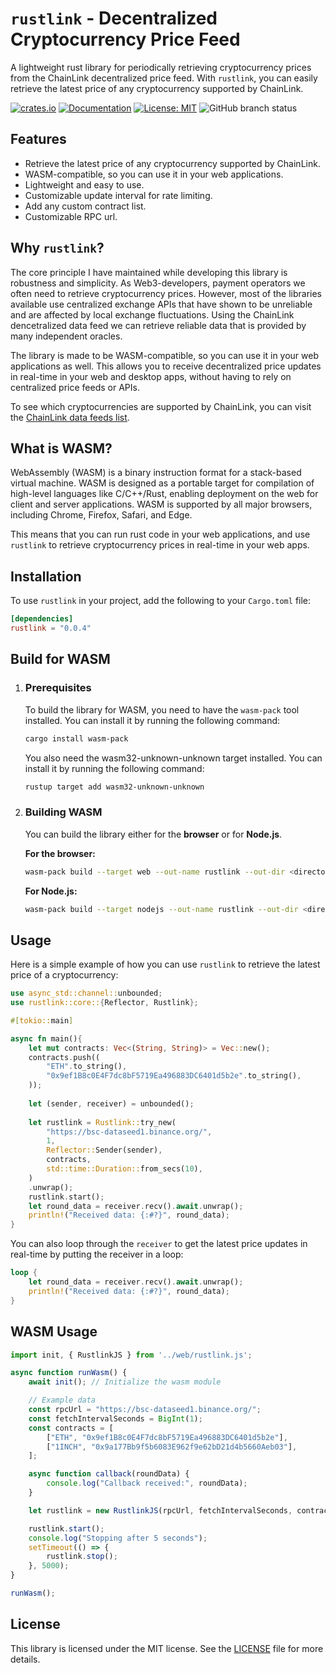 # `rustlink` - Decentralized Cryptocurrency Price Feed
    
A lightweight rust library for periodically retrieving cryptocurrency prices from the ChainLink decentralized price feed. With `rustlink`, you can easily retrieve the latest price of any cryptocurrency supported by ChainLink. 

[![crates.io](https://img.shields.io/crates/v/rustlink.svg)](https://crates.io/crates/rustlink)
[![Documentation](https://docs.rs/rustlink/badge.svg)](https://docs.rs/rustlink)
[![License: MIT](https://img.shields.io/badge/license-MIT-blue.svg)](LICENSE)
![GitHub branch status](https://img.shields.io/github/checks-status/saefstroem/rustlink/main)


## Features
- Retrieve the latest price of any cryptocurrency supported by ChainLink.
- WASM-compatible, so you can use it in your web applications.
- Lightweight and easy to use.
- Customizable update interval for rate limiting.
- Add any custom contract list.
- Customizable RPC url.

## Why `rustlink`?

The core principle I have maintained while developing this library is robustness and simplicity. As Web3-developers, payment operators we often need to retrieve cryptocurrency prices. However, most of the libraries available use centralized exchange APIs that have shown to be unreliable and are affected by local exchange fluctuations. Using the ChainLink dencetralized data feed we can retrieve reliable data that is provided by many independent oracles. 

The library is made to be WASM-compatible, so you can use it in your web applications as well. This allows you to receive decentralized price updates in real-time in your web and desktop apps, without having to rely on centralized price feeds or APIs.

To see which cryptocurrencies are supported by ChainLink, you can visit the [ChainLink data feeds list](https://data.chain.link/feeds).

## What is WASM?
WebAssembly (WASM) is a binary instruction format for a stack-based virtual machine. WASM is designed as a portable target for compilation of high-level languages like C/C++/Rust, enabling deployment on the web for client and server applications. WASM is supported by all major browsers, including Chrome, Firefox, Safari, and Edge.

This means that you can run rust code in your web applications, and use `rustlink` to retrieve cryptocurrency prices in real-time in your web apps.

## Installation
To use `rustlink` in your project, add the following to your `Cargo.toml` file:

```toml
[dependencies]
rustlink = "0.0.4"
```

## Build for WASM

1. ### Prerequisites
    To build the library for WASM, you need to have the `wasm-pack` tool installed. You can install it by running the following command:

    ```bash
    cargo install wasm-pack
    ```

    You also need the wasm32-unknown-unknown target installed. You can install it by running the following command:

    ```bash
    rustup target add wasm32-unknown-unknown
    ```

2. ### Building WASM
    You can build the library either for the **browser** or for **Node.js**. 

    **For the browser:**

    ```bash
    wasm-pack build --target web --out-name rustlink --out-dir <directory>
    ```

    **For Node.js:**

    ```bash
    wasm-pack build --target nodejs --out-name rustlink --out-dir <directory>
    ```


## Usage
Here is a simple example of how you can use `rustlink` to retrieve the latest price of a cryptocurrency:

```rust
use async_std::channel::unbounded;
use rustlink::core::{Reflector, Rustlink};

#[tokio::main]

async fn main(){
    let mut contracts: Vec<(String, String)> = Vec::new();
    contracts.push((
        "ETH".to_string(),
        "0x9ef1B8c0E4F7dc8bF5719Ea496883DC6401d5b2e".to_string(),
    ));
    
    let (sender, receiver) = unbounded();
    
    let rustlink = Rustlink::try_new(
        "https://bsc-dataseed1.binance.org/",
        1,
        Reflector::Sender(sender),
        contracts,
        std::time::Duration::from_secs(10),
    )
    .unwrap();
    rustlink.start();
    let round_data = receiver.recv().await.unwrap();
    println!("Received data: {:#?}", round_data);
}
```

You can also loop through the `receiver` to get the latest price updates in real-time by putting the receiver in a loop:

```rust
loop {
    let round_data = receiver.recv().await.unwrap();
    println!("Received data: {:#?}", round_data);
}
```

## WASM Usage
```javascript
import init, { RustlinkJS } from '../web/rustlink.js';

async function runWasm() {
    await init(); // Initialize the wasm module

    // Example data
    const rpcUrl = "https://bsc-dataseed1.binance.org/";
    const fetchIntervalSeconds = BigInt(1);
    const contracts = [
        ["ETH", "0x9ef1B8c0E4F7dc8bF5719Ea496883DC6401d5b2e"],
        ["1INCH", "0x9a177Bb9f5b6083E962f9e62bD21d4b5660Aeb03"],
    ];

    async function callback(roundData) {
        console.log("Callback received:", roundData);
    }

    let rustlink = new RustlinkJS(rpcUrl, fetchIntervalSeconds, contracts, callback, 10);

    rustlink.start();
    console.log("Stopping after 5 seconds");
    setTimeout(() => {
        rustlink.stop();
    }, 5000);
}

runWasm();
```

## License
This library is licensed under the MIT license. See the [LICENSE](LICENSE) file for more details.
